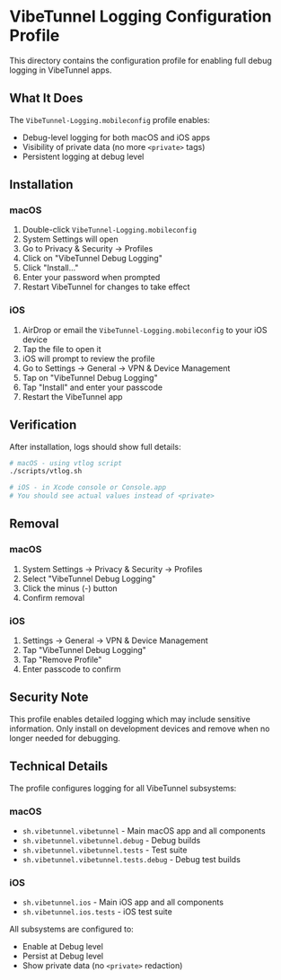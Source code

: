 # VibeTunnel Logging Configuration Profile

This directory contains the configuration profile for enabling full debug logging in VibeTunnel apps.

## What It Does

The `VibeTunnel-Logging.mobileconfig` profile enables:
- Debug-level logging for both macOS and iOS apps
- Visibility of private data (no more `<private>` tags)
- Persistent logging at debug level

## Installation

### macOS
1. Double-click `VibeTunnel-Logging.mobileconfig`
2. System Settings will open
3. Go to Privacy & Security → Profiles
4. Click on "VibeTunnel Debug Logging" 
5. Click "Install..."
6. Enter your password when prompted
7. Restart VibeTunnel for changes to take effect

### iOS
1. AirDrop or email the `VibeTunnel-Logging.mobileconfig` to your iOS device
2. Tap the file to open it
3. iOS will prompt to review the profile
4. Go to Settings → General → VPN & Device Management
5. Tap on "VibeTunnel Debug Logging"
6. Tap "Install" and enter your passcode
7. Restart the VibeTunnel app

## Verification

After installation, logs should show full details:
```bash
# macOS - using vtlog script
./scripts/vtlog.sh

# iOS - in Xcode console or Console.app
# You should see actual values instead of <private>
```

## Removal

### macOS
1. System Settings → Privacy & Security → Profiles
2. Select "VibeTunnel Debug Logging"
3. Click the minus (-) button
4. Confirm removal

### iOS
1. Settings → General → VPN & Device Management
2. Tap "VibeTunnel Debug Logging"
3. Tap "Remove Profile"
4. Enter passcode to confirm

## Security Note

This profile enables detailed logging which may include sensitive information. Only install on development devices and remove when no longer needed for debugging.

## Technical Details

The profile configures logging for all VibeTunnel subsystems:

### macOS
- `sh.vibetunnel.vibetunnel` - Main macOS app and all components
- `sh.vibetunnel.vibetunnel.debug` - Debug builds
- `sh.vibetunnel.vibetunnel.tests` - Test suite
- `sh.vibetunnel.vibetunnel.tests.debug` - Debug test builds

### iOS
- `sh.vibetunnel.ios` - Main iOS app and all components
- `sh.vibetunnel.ios.tests` - iOS test suite

All subsystems are configured to:
- Enable at Debug level
- Persist at Debug level
- Show private data (no `<private>` redaction)